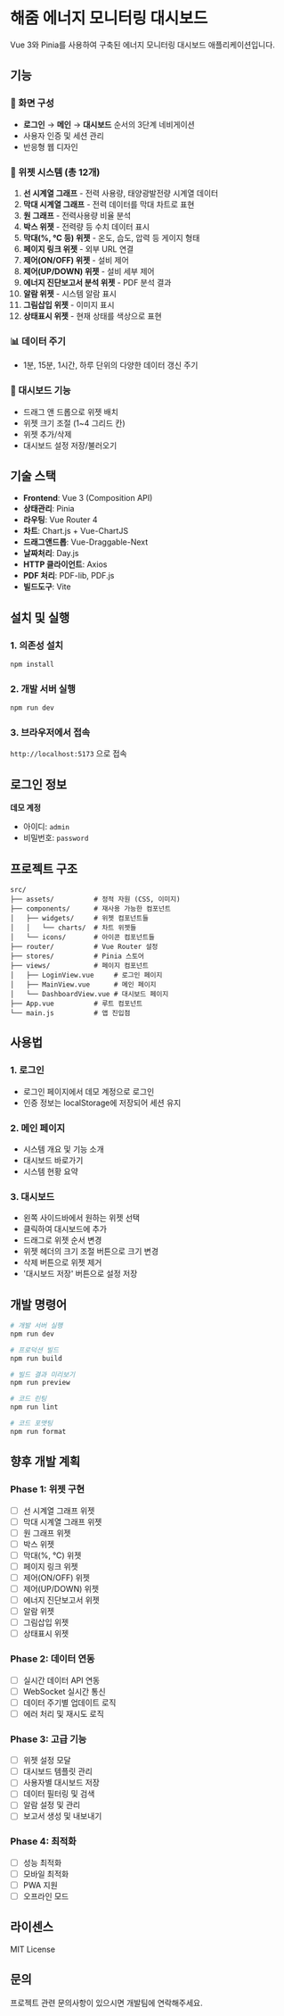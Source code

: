 # 해줌 에너지 모니터링 대시보드

Vue 3와 Pinia를 사용하여 구축된 에너지 모니터링 대시보드 애플리케이션입니다.

## 기능

### 📱 화면 구성
- **로그인** → **메인** → **대시보드** 순서의 3단계 네비게이션
- 사용자 인증 및 세션 관리
- 반응형 웹 디자인

### 🧩 위젯 시스템 (총 12개)
1. **선 시계열 그래프** - 전력 사용량, 태양광발전량 시계열 데이터
2. **막대 시계열 그래프** - 전력 데이터를 막대 차트로 표현
3. **원 그래프** - 전력사용량 비율 분석
4. **박스 위젯** - 전력량 등 수치 데이터 표시
5. **막대(%, ℃ 등) 위젯** - 온도, 습도, 압력 등 게이지 형태
6. **페이지 링크 위젯** - 외부 URL 연결
7. **제어(ON/OFF) 위젯** - 설비 제어
8. **제어(UP/DOWN) 위젯** - 설비 세부 제어
9. **에너지 진단보고서 분석 위젯** - PDF 분석 결과
10. **알람 위젯** - 시스템 알람 표시
11. **그림삽입 위젯** - 이미지 표시
12. **상태표시 위젯** - 현재 상태를 색상으로 표현

### 📊 데이터 주기
- 1분, 15분, 1시간, 하루 단위의 다양한 데이터 갱신 주기

### 🎨 대시보드 기능
- 드래그 앤 드롭으로 위젯 배치
- 위젯 크기 조절 (1~4 그리드 칸)
- 위젯 추가/삭제
- 대시보드 설정 저장/불러오기

## 기술 스택

- **Frontend**: Vue 3 (Composition API)
- **상태관리**: Pinia
- **라우팅**: Vue Router 4
- **차트**: Chart.js + Vue-ChartJS
- **드래그앤드롭**: Vue-Draggable-Next
- **날짜처리**: Day.js
- **HTTP 클라이언트**: Axios
- **PDF 처리**: PDF-lib, PDF.js
- **빌드도구**: Vite

## 설치 및 실행

### 1. 의존성 설치
```bash
npm install
```

### 2. 개발 서버 실행
```bash
npm run dev
```

### 3. 브라우저에서 접속
`http://localhost:5173` 으로 접속

## 로그인 정보

**데모 계정**
- 아이디: `admin`
- 비밀번호: `password`

## 프로젝트 구조

```
src/
├── assets/          # 정적 자원 (CSS, 이미지)
├── components/      # 재사용 가능한 컴포넌트
│   ├── widgets/     # 위젯 컴포넌트들
│   │   └── charts/  # 차트 위젯들
│   └── icons/       # 아이콘 컴포넌트들
├── router/          # Vue Router 설정
├── stores/          # Pinia 스토어
├── views/           # 페이지 컴포넌트
│   ├── LoginView.vue     # 로그인 페이지
│   ├── MainView.vue      # 메인 페이지
│   └── DashboardView.vue # 대시보드 페이지
├── App.vue          # 루트 컴포넌트
└── main.js          # 앱 진입점
```

## 사용법

### 1. 로그인
- 로그인 페이지에서 데모 계정으로 로그인
- 인증 정보는 localStorage에 저장되어 세션 유지

### 2. 메인 페이지
- 시스템 개요 및 기능 소개
- 대시보드 바로가기
- 시스템 현황 요약

### 3. 대시보드
- 왼쪽 사이드바에서 원하는 위젯 선택
- 클릭하여 대시보드에 추가
- 드래그로 위젯 순서 변경
- 위젯 헤더의 크기 조절 버튼으로 크기 변경
- 삭제 버튼으로 위젯 제거
- '대시보드 저장' 버튼으로 설정 저장

## 개발 명령어

```bash
# 개발 서버 실행
npm run dev

# 프로덕션 빌드
npm run build

# 빌드 결과 미리보기
npm run preview

# 코드 린팅
npm run lint

# 코드 포맷팅
npm run format
```

## 향후 개발 계획

### Phase 1: 위젯 구현
- [ ] 선 시계열 그래프 위젯
- [ ] 막대 시계열 그래프 위젯
- [ ] 원 그래프 위젯
- [ ] 박스 위젯
- [ ] 막대(%, ℃) 위젯
- [ ] 페이지 링크 위젯
- [ ] 제어(ON/OFF) 위젯
- [ ] 제어(UP/DOWN) 위젯
- [ ] 에너지 진단보고서 위젯
- [ ] 알람 위젯
- [ ] 그림삽입 위젯
- [ ] 상태표시 위젯

### Phase 2: 데이터 연동
- [ ] 실시간 데이터 API 연동
- [ ] WebSocket 실시간 통신
- [ ] 데이터 주기별 업데이트 로직
- [ ] 에러 처리 및 재시도 로직

### Phase 3: 고급 기능
- [ ] 위젯 설정 모달
- [ ] 대시보드 템플릿 관리
- [ ] 사용자별 대시보드 저장
- [ ] 데이터 필터링 및 검색
- [ ] 알람 설정 및 관리
- [ ] 보고서 생성 및 내보내기

### Phase 4: 최적화
- [ ] 성능 최적화
- [ ] 모바일 최적화
- [ ] PWA 지원
- [ ] 오프라인 모드

## 라이센스

MIT License

## 문의

프로젝트 관련 문의사항이 있으시면 개발팀에 연락해주세요.
